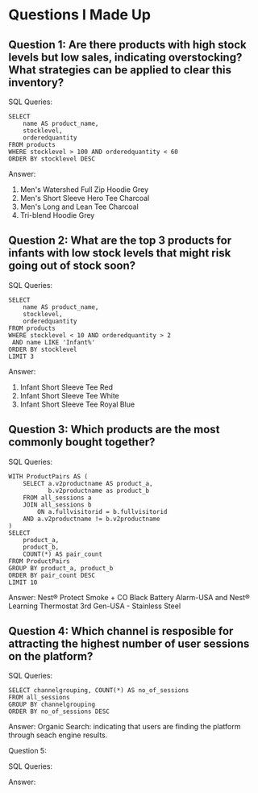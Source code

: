 # Questions I Made Up

## Question 1: Are there products with high stock levels but low sales, indicating overstocking? What strategies can be applied to clear this inventory?

SQL Queries: 
```
SELECT 
	name AS product_name,
	stocklevel,
	orderedquantity
FROM products
WHERE stocklevel > 100 AND orderedquantity < 60
ORDER BY stocklevel DESC
```

Answer: 
1) Men's Watershed Full Zip Hoodie Grey
2) Men's Short Sleeve Hero Tee Charcoal
3) Men's Long and Lean Tee Charcoal
4) Tri-blend Hoodie Grey



## Question 2: What are the top 3 products for infants with low stock levels that might risk going out of stock soon?​

SQL Queries:
```
SELECT 
	name AS product_name,
	stocklevel,
	orderedquantity
FROM products
WHERE stocklevel < 10 AND orderedquantity > 2
 AND name LIKE 'Infant%'
ORDER BY stocklevel 
LIMIT 3
```

Answer: 
1) Infant Short Sleeve Tee Red
2) Infant Short Sleeve Tee White
3) Infant Short Sleeve Tee Royal Blue


## Question 3: Which products are the most commonly bought together?

SQL Queries: 
```
WITH ProductPairs AS (
	SELECT a.v2productname AS product_a,
	  	   b.v2productname as product_b
	FROM all_sessions a
	JOIN all_sessions b
		ON a.fullvisitorid = b.fullvisitorid
	AND a.v2productname != b.v2productname
)
SELECT 
	product_a,
	product_b,
	COUNT(*) AS pair_count
FROM ProductPairs
GROUP BY product_a, product_b
ORDER BY pair_count DESC
LIMIT 10
```
Answer: 
Nest® Protect Smoke + CO Black Battery Alarm-USA and Nest® Learning Thermostat 3rd Gen-USA - Stainless Steel
	
 	

## Question 4: Which channel is resposible for attracting the highest number of user sessions on the platform?

SQL Queries: 
```
SELECT channelgrouping, COUNT(*) AS no_of_sessions
FROM all_sessions
GROUP BY channelgrouping
ORDER BY no_of_sessions DESC
```
Answer:
Organic Search: indicating that users are finding the platform through seach engine results.


Question 5: 

SQL Queries:

Answer:

